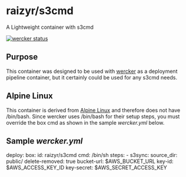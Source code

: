 # raizyr/s3cmd
A Lightweight container with s3cmd

[![wercker status](https://app.wercker.com/status/39167e82ba26b179e6d5312bd27cacda/m/master "wercker status")](https://app.wercker.com/project/bykey/39167e82ba26b179e6d5312bd27cacda)

## Purpose
This container was designed to be used with [wercker](http://wercker.com) as a deployment pipeline container, but it certainly could be used for any s3cmd needs.

## Alpine Linux
This container is derived from [Alpine Linux](http://www.alpinelinux.org/) and therefore does not have /bin/bash.  Since wercker uses /bin/bash for their setup steps, you must override the box cmd as shown in the sample *wercker.yml* below.

## Sample *wercker.yml*
  deploy:
    box:
      id: raizyr/s3cmd
      cmd: /bin/sh
    steps:
      - s3sync:
          source_dir: public/
          delete-removed: true
          bucket-url: $AWS_BUCKET_URL
          key-id: $AWS_ACCESS_KEY_ID
          key-secret: $AWS_SECRET_ACCESS_KEY
